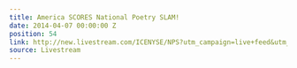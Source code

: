 ```yaml
---
title: America SCORES National Poetry SLAM!
date: 2014-04-07 00:00:00 Z
position: 54
link: http://new.livestream.com/ICENYSE/NPS?utm_campaign=live+feed&utm_medium=email&utm_source=LIVE+FEED
source: Livestream
---
```


